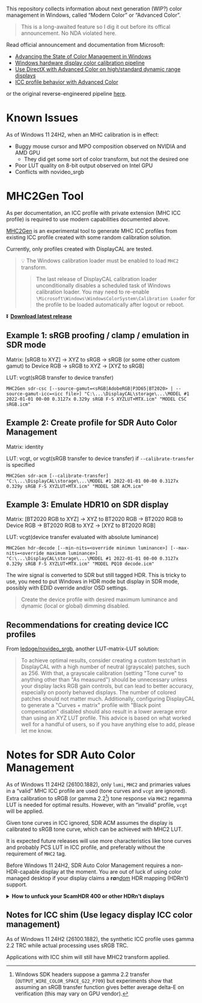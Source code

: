This repository collects information about next generation (WIP?) color management in Windows, called “Modern Color” or “Advanced Color”.

> This is a long-awaited feature so I dig it out before its offical announcement. No NDA violated here.

Read official announcement and documentation from Microsoft:
* [Advancing the State of Color Management in Windows](https://devblogs.microsoft.com/directx/auto-color-management/)
* [Windows hardware display color calibration pipeline](https://learn.microsoft.com/en-us/windows/win32/wcs/display-calibration-mhc)
* [Use DirectX with Advanced Color on high/standard dynamic range displays](https://learn.microsoft.com/en-us/windows/win32/direct3darticles/high-dynamic-range)
* [ICC profile behavior with Advanced Color](https://learn.microsoft.com/en-us/windows/win32/wcs/advanced-color-icc-profiles)

or the original reverse-engineered pipeline [here](pipeline.md).

# Known Issues

As of Windows 11 24H2, when an MHC calibration is in effect:

* Buggy mouse cursor and MPO composition observed on NVIDIA and AMD GPU
  * They did get some sort of color transform, but not the desired one
* Poor LUT quality on 8-bit output observed on Intel GPU
* Conflicts with novideo_srgb

# MHC2Gen Tool

As per documentation, an ICC profile with private extension (MHC ICC profile) is required to use modern capabilities documented above.

[MHC2Gen](MHC2Gen) is an experimental tool to generate MHC ICC profiles from existing ICC profile created with some random calibration solution.

Currently, only profiles created with DisplayCAL are tested.

> 💡 The Windows calibration loader must be enabled to load `MHC2` transform.
> > The last release of DisplayCAL calibration loader unconditionally disables a scheduled task of Windows calibration loader. You may need to re-enable `\Microsoft\Windows\WindowsColorSystem\Calibration Loader` for the profile to be loaded automatically after logout or reboot.


⏬ **[Download latest release](https://github.com/dantmnf/MHC2/releases/tag/ci-build)**

## Example 1: sRGB proofing / clamp / emulation in SDR mode

Matrix: [sRGB to XYZ] -> XYZ to sRGB -> sRGB (or some other custom gamut) to Device RGB -> sRGB to XYZ -> [XYZ to sRGB]

LUT: vcgt(sRGB transfer to device transfer)

```
MHC2Gen sdr-csc [--source-gamut=<sRGB|AdobeRGB|P3D65|BT2020> | --source-gamut-icc=<icc file>] "C:\...\DisplayCAL\storage\...\MODEL #1 2022-01-01 00-00 0.3127x 0.329y sRGB F-S XYZLUT+MTX.icm" "MODEL CSC sRGB.icm"
```

## Example 2: Create profile for SDR Auto Color Management

Matrix: identity

LUT: vcgt, or vcgt(sRGB transfer to device transfer) if `--calibrate-transfer` is specified

```
MHC2Gen sdr-acm [--calibrate-transfer] "C:\...\DisplayCAL\storage\...\MODEL #1 2022-01-01 00-00 0.3127x 0.329y sRGB F-S XYZLUT+MTX.icm" "MODEL SDR ACM.icm"
```

## Example 3: Emulate HDR10 on SDR display

Matrix: [BT2020 RGB to XYZ] -> XYZ to BT2020 RGB -> BT2020 RGB to Device RGB -> BT2020 RGB to XYZ -> [XYZ to BT2020 RGB]

LUT: vcgt(device transfer evaluated with absolute luminance)

```
MHC2Gen hdr-decode [--min-nits=<override minimun luminance>] [--max-nits=<override maximum luminance>] "C:\...\DisplayCAL\storage\...\MODEL #1 2022-01-01 00-00 0.3127x 0.329y sRGB F-S XYZLUT+MTX.icm" "MODEL PQ10 decode.icm"
```

The wire signal is converted to SDR but still tagged HDR. This is tricky to use, you need to put Windows in HDR mode but display in SDR mode, possibly with EDID override and/or OSD settings.

> Create the device profile with desired maximum luminance and dynamic (local or global) dimming disabled.

## Recommendations for creating device ICC profiles

From [ledoge/novideo_srgb](https://github.com/ledoge/novideo_srgb), another LUT-matrix-LUT solution:

> To achieve optimal results, consider creating a custom testchart in DisplayCAL with a high number of neutral (grayscale) patches, such as 256. With that, a grayscale calibration (setting "Tone curve" to anything other than "As measured") should be unnecessary unless your display lacks RGB gain controls, but can lead to better accuracy, especially on poorly behaved displays. The number of colored patches should not matter much. Additionally, configuring DisplayCAL to generate a "Curves + matrix" profile with "Black point compensation" disabled should also result in a lower average error than using an XYZ LUT profile. This advice is based on what worked well for a handful of users, so if you have anything else to add, please let me know.

# Notes for SDR Auto Color Management

As of Windows 11 24H2 (26100.1882), only `lumi`, `MHC2` and primaries values in a “valid” MHC ICC profile are used (tone curves and `vcgt` are ignored). Extra calibration to sRGB (or gamma 2.2[^1]) tone response via `MHC2` regamma LUT is needed for optimal results. However, with an “invalid” profile, `vcgt` will be applied.

Given tone curves in ICC ignored, SDR ACM assumes the display is calibrated to sRGB tone curve, which can be achieved with MHC2 LUT.



It is expected future releases will use more characteristics like tone curves and probably PCS LUT in ICC profile, and preferably without the requirement of `MHC2` tag.

Before Windows 11 24H2, SDR Auto Color Management requires a non-HDR-capable display at the moment. You are out of luck of using color managed desktop if your display claims a <b>r<i>a</i></b><i>n<u>d</i>om</u> HDR mapping (HDRn’t) support.

<details>
<summary><b>How to unfuck your ScamHDR 400 or other HDRn’t displays</b></summary>
 
i.e. How to force disable fake HDR 

Microsoft has a good tradition that trusting hardware vendors’ marketing scam over professional users. [This also applies to HDR displays.](https://support.microsoft.com/en-us/windows/hdr-settings-in-windows-2d767185-38ec-7fdc-6f97-bbc6c5ef24e6#:~:text=Colors%20do%20not%20display%20correctly%20on%20an%20external%20HDR%2Dcapable%20display.)

If your display claims to be HDR-capable, you can disable it in one of the following ways:

#### Hiding HDR support
  * OSD setting
    * Some display only turns off HDR10 wire signal decoding without hiding HDR capability, i.e. assuming HDR10 wire signal is SDR signal. In this case, [emulating HDR10 on SDR](#example-3-emulate-hdr10-on-sdr-display) can be used to calibrate HDR output.
  * Override EDID
    * in Windows registry (cost: 0, effect varies on GPU driver: may have glitches, or can’t override HDR metadata, or still HDR-capable but doesn't turn on HDR mapping, or doesn’t work at all)
    * with workstation-grade GPUs (at 2x cost with similar performance)
    * by intercepting EDID in physical link (cost: unlimited)
    * Use an external box that can override EDID (e.g. a ~$200 3DLUT loader, maybe not HDCP-capable)

#### Replacing
Replace it with [some][XDR] [professional][Creator Extreme] [display][HX310] (cost: $3.5k+)

[ScamHDR 400]: https://displayhdr.org/performance-criteria-cts1-1/
[XDR]: https://www.apple.com/pro-display-xdr/
[Creator Extreme]: https://www.lenovo.com/us/en/p/accessories-and-software/monitors/office/62a6rar3us
[HX310]: https://pro.sony/ue_US/products/broadcastpromonitors/bvm-hx310
[auto color management]: https://user-images.githubusercontent.com/2252500/194107647-788c3cab-6730-4728-b337-266ab9867481.png

</details>

## Notes for ICC shim (Use legacy display ICC color management)

As of Windows 11 24H2 (26100.1882), the synthetic ICC profile uses gamma 2.2 TRC while actual processing uses sRGB TRC.

Applications with ICC shim will still have MHC2 transform applied.

[^1]: Windows SDK headers suppose a gamma 2.2 transfer (`OUTPUT_WIRE_COLOR_SPACE_G22_P709`) but experiments show that assuming an sRGB transfer function gives better average delta-E on verification (this may vary on GPU vendor).
